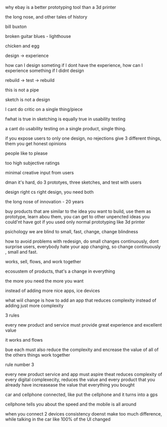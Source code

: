 why ebay is a better prototyping tool than a 3d printer

the long nose, and other tales of history

bill buxton

broken guitar blues - lighthouse

chicken and egg

design -> experience

how can I design someting if I dont have the experience, how can I experience something if I didnt design

rebuild -> test -> rebuild

this is not a pipe

sketch is not a design

I cant do critic on a single thing/piece

fwhat is true in sketching is equally true in usability testing

a cant do usability testing on a single product, single thing.

if you expose users to only one design, no rejections
give 3 different things, them you get honest opinions

people like to please

too high subjective ratings

minimal creative input from users

dman it's hard, do 3 prototyes, three sketches, and test with users

design right cs right design, you need both

the long nose of innovation - 20 years


buy products that are similar to the idea you want to build, use them as prototype, learn abou them, you can get to other unpencted ideas you could'nt have got if you used only normal prototyping like 3d printer

psichology 
we are blind to small, fast, change, change blindness

how to avoid problems with redesign, do small changes continuously, dont surprise users, everybody hate your app changing, so change continuously , small and fast.

works, sell, flows, and work together

ecosustem of products, that's a change in everything

the more you need the more you want

instead of adding more nice apps, ice devices

what wiil change is how to add an app that reduces complexity instead of adding just more complexity

3 rules

every new product and service must provide great experience and excellent value

it works and flows

bue each must also reduce the complexity and encrease the value of all of the others things work together

rule number 3

every new product service and app must aspire theat reduces complexity of every digital complexecity, reduces the value and every product that you already have increasease the value that everything you bought

car and cellphone connected, like put the cellphone and it turns into a gps

cellphone tells you about the speed and the 
mobile is all around

when you connect 2 devices consistency doenst make too much difference, while talking in the car like 100% of the UI changed




